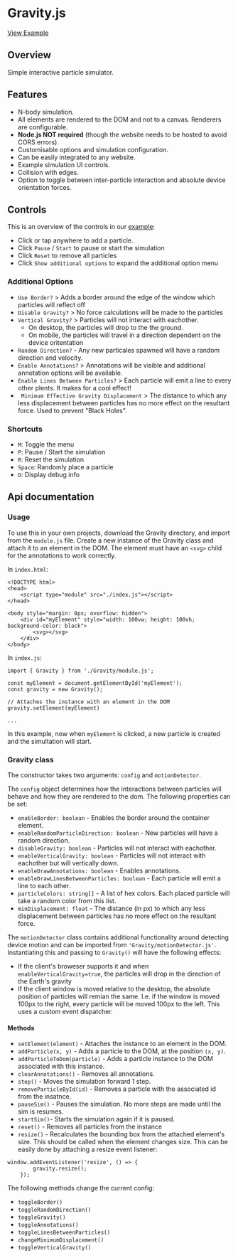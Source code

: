 # Gravity.js

[View Example](https://theithorian.github.io/Gravity/)

## Overview

Simple interactive particle simulator.

## Features

-   N-body simulation.
-   All elements are rendered to the DOM and not to a canvas. Renderers are configurable.
-   **Node.js NOT required** (though the website needs to be hosted to avoid CORS errors).
-   Customisable options and simulation configuration.
-   Can be easily integrated to any website.
-   Example simulation UI controls.
-   Collision with edges.
-   Option to toggle between inter-particle interaction and absolute device orientation forces.

## Controls

This is an overview of the controls in our [example](https://theithorian.github.io/Gravity/):

-   Click or tap anywhere to add a particle.
-   Click `Pause` / `Start` to pause or start the simulation
-   Click `Reset` to remove all particles
-   Click `Show additional options` to expand the additional option menu

### Additional Options

-   `Use Border?` > Adds a border around the edge of the window which particles will reflect off
-   `Disable Gravity?` > No force calculations will be made to the particles
-   `Vertical Gravity?` > Particles will not interact with eachother.
    -   On desktop, the particles will drop to the the ground.
    -   On mobile, the particles will travel in a direction dependent on the device oritentation
-   `Random Direction?` - Any new particales spawned will have a random direction and velocity.
-   `Enable Annotations?` > Annotations will be visible and additional annotation options will be available.
-   `Enable Lines Between Particles?` > Each particle will emit a line to every other plents. It makes for a cool effect!
-   ` Minimum Effective Gravity Displacement` > The distance to which any less displacement between particles has no more effect on the resultant force. Used to prevent "Black Holes".

### Shortcuts

-   `M`: Toggle the menu
-   `P`: Pause / Start the simulation
-   `R`: Reset the simulation
-   `Space`: Randomly place a particle
-   `D`: Display debug info

## Api documentation

### Usage

To use this in your own projects, download the Gravity directory, and import from the `module.js` file. Create a new instance of the Gravity class and attach it to an element in the DOM. The element must have an `<svg>` child for the annotations to work correctly.

In `index.html`:

```
<!DOCTYPE html>
<head>
    <script type="module" src="./index.js"></script>
</head>

<body style="margin: 0px; overflow: hidden">
    <div id="myElement" style="width: 100vw; height: 100vh; background-color: black">
        <svg></svg>
    </div>
</body>
```

In `index.js`:

```
import { Gravity } from './Gravity/module.js';

const myElement = document.getElementById('myElement');
const gravity = new Gravity();

// Attaches the instance with an element in the DOM
gravity.setElement(myElement)

...

```

In this example, now when `myElement` is clicked, a new particle is created and the simultation will start.

### Gravity class

The constructor takes two arguments: `config` and `motionDetector`.

The `config` object determines how the interactions between particles will behave and how they are rendered to the dom. The following properties can be set:

-   `enableBorder: boolean` - Enables the border around the container element.
-   `enableRandomParticleDirection: boolean` - New particles will have a random direction.
-   `disableGravity: boolean` - Particles will not interact with eachother.
-   `enableVerticalGravity: boolean` - Particles will not interact with eachother but will vertically down.
-   `enableDrawAnnotations: boolean` - Enables annotations.
-   `enableDrawLinesBetweenParticles: boolean` - Each particle will emit a line to each other.
-   `particleColors: string[]` - A list of hex colors. Each placed particle will take a random color from this list.
-   `minDisplacement: float` - The distance (in px) to which any less displacement between particles has no more effect on the resultant force.

The `motionDetector` class contains additional functionality around detecting device motion and can be imported from `'Gravity/motionDetector.js'`. Instantiating this and passing to `Gravity()` will have the following effects:

-   If the client's broweser supports it and when `enableVerticalGravity=true`, the particles will drop in the direction of the Earth's gravity
-   If the client window is moved relative to the desktop, the absolute position of particles will remian the same. I.e. if the window is moved 100px to the right, every particle will be moved 100px to the left. This uses a custom event dispatcher.

#### Methods

-   `setElement(element)` - Attaches the instance to an element in the DOM.
-   `addParticle(x, y)` - Adds a particle to the DOM, at the position `(x, y)`.
-   `addParticleToDom(particle)` - Adds a particle instance to the DOM associated with this instance.
-   `clearAnnotations()` - Removes all annotations.
-   `step()` - Moves the simulation forward 1 step.
-   `removeParticleById(id)` - Removes a particle with the associated id from the insatnce.
-   `pauseSim()` - Pauses the simulation. No more steps are made until the sim is resumes.
-   `startSim()`- Starts the simulation again if it is paused.
-   `reset()` - Removes all particles from the instance
-   `resize()` - Recalculates the bounding box from the attached element's size. This should be called when the element changes size. This can be easily done by attaching a resize event listener:

```
window.addEventListener('resize', () => {
        gravity.resize();
    });
```

The following methods change the current config:

-   `toggleBorder()`
-   `toggleRandomDirection()`
-   `toggleGravity()`
-   `toggleAnnotations()`
-   `toggleLinesBetweenParticles()`
-   `changeMinimumDisplacement()`
-   `toggleVerticalGravity()`

